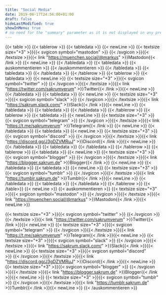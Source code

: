 ```yaml
---
title: "Social Media"
date: 2019-06-17T24:54:00+01:00
draft: false
hideLastModified: true
showInMenu: true
# no need for the "summary" parameter as it is not displayed in any previews
---
```

{{< table >}}
{{< tablerow >}}
{{< tabledata >}}
{{< newLine >}}
{{< textsize size="+3" >}}{{< svgicon symbol="mastodon" >}}&nbsp;{{< /svgicon >}}{{< /textsize >}}{{< link "https://muenchen.social/@markus" >}}Mastodon{{< /link >}}
{{< newLine >}}
{{< /tabledata >}}
{{< tabledata >}}
{{< auskommentieren >}}
{{< /auskommentieren >}}
{{< /tabledata >}}
{{< tabledata >}}
{{< /tabledata >}}
{{< /tablerow >}}
{{< tablerow >}}
{{< tabledata >}}
{{< newLine >}}
{{< textsize size="+3" >}}{{< svgicon symbol="twitter" >}}&nbsp;{{< /svgicon >}}{{< /textsize >}}{{< link "https://twitter.com/sakrumverum" >}}Twitter{{< /link >}}{{< newLine >}}
{{< /tabledata >}}
{{< tabledata >}}
{{< newLine >}}
{{< textsize size="+3" >}}{{< svgicon symbol="slack" >}}&nbsp;{{< /svgicon >}}{{< /textsize >}}{{< link "https://sakrum.slack.com/" >}}Slack{{< /link >}}{{< newLine >}}
{{< /tabledata >}}
{{< tabledata >}}
{{< /tabledata >}}
{{< /tablerow >}}
{{< tablerow >}}
{{< tabledata >}}
{{< newLine >}}
{{< textsize size="+3" >}}{{< svgicon symbol="telegram" >}}&nbsp;{{< /svgicon >}}{{< /textsize >}}{{< link "https://t.me/sakrumverum" >}}Telegram{{< /link >}}
{{< newLine >}}
{{< /tabledata >}}
{{< tabledata >}}
{{< newLine >}}
{{< textsize size="+3" >}}{{< svgicon symbol="discord" >}}&nbsp;{{< /svgicon >}}{{< /textsize >}}{{< link "https://discord.gg/J3gDZVMRuJ" >}}Discord{{< /link >}}{{< newLine >}}
{{< /tabledata >}}
{{< tabledata >}}
{{< /tabledata >}}
{{< /tablerow >}}
{{< tablerow >}}
{{< tabledata >}}
{{< newLine >}}
{{< textsize size="+3" >}}{{< svgicon symbol="blogger" >}}&nbsp;{{< /svgicon >}}{{< /textsize >}}{{< link "https://blogger.sakrum.de" >}}Blogger{{< /link >}}
{{< newLine >}}
{{< /tabledata >}}
{{< tabledata >}}
{{< newLine >}}
{{< textsize size="+3" >}}{{< svgicon symbol="tumblr" >}}&nbsp;{{< /svgicon >}}{{< /textsize >}}{{< link "https://tumblr.sakrum.de" >}}Tumblr{{< /link >}}{{< newLine >}}
{{< /tabledata >}}
{{< tabledata >}}
{{< /tabledata >}}
{{< /tablerow >}}
{{< /table>}}
{{< newLine >}}
{{< auskommentieren >}}
{{< textsize size="+3" >}}{{< svgicon symbol="mastodon" >}}&nbsp;{{< /svgicon >}}{{< /textsize >}}{{< link "https://muenchen.social/@markus" >}}Mastodon{{< /link >}}{{< newLine >}}


{{< textsize size="+3" >}}{{< svgicon symbol="twitter" >}}&nbsp;{{< /svgicon >}}{{< /textsize >}}{{< link "https://twitter.com/sakrumverum" >}}Twitter{{< /link >}}{{< newLine >}}
{{< textsize size="+3" >}}{{< svgicon symbol="telegram" >}}&nbsp;{{< /svgicon >}}{{< /textsize >}}{{< link "https://t.me/sakrumverum" >}}Telegram{{< /link >}}{{< newLine >}}
{{< textsize size="+3" >}}{{< svgicon symbol="slack" >}}&nbsp;{{< /svgicon >}}{{< /textsize >}}{{< link "https://sakrum.slack.com/" >}}Slack{{< /link >}}{{< newLine >}}
{{< textsize size="+3" >}}{{< svgicon symbol="discord" >}}&nbsp;{{< /svgicon >}}{{< /textsize >}}{{< link "https://discord.gg/J3gDZVMRuJ" >}}Discord{{< /link >}}{{< newLine >}}
{{< textsize size="+3" >}}{{< svgicon symbol="blogger" >}}&nbsp;{{< /svgicon >}}{{< /textsize >}}{{< link "https://blogger.sakrum.de" >}}Blogger{{< /link >}}{{< newLine >}}
{{< textsize size="+3" >}}{{< svgicon symbol="tumblr" >}}&nbsp;{{< /svgicon >}}{{< /textsize >}}{{< link "https://tumblr.sakrum.de" >}}Tumblr{{< /link >}}{{< newLine >}}
{{< /auskommentieren >}}
